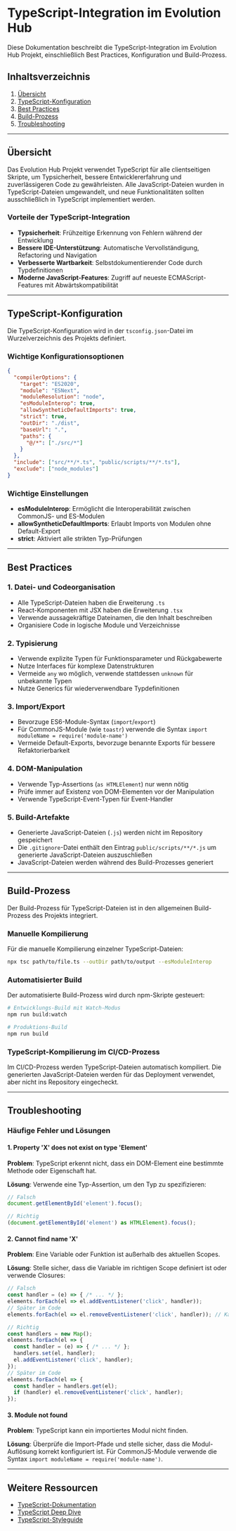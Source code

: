 # TypeScript-Integration im Evolution Hub

Diese Dokumentation beschreibt die TypeScript-Integration im Evolution Hub Projekt, einschließlich Best Practices, Konfiguration und Build-Prozess.

## Inhaltsverzeichnis

1. [Übersicht](#übersicht)
2. [TypeScript-Konfiguration](#typescript-konfiguration)
3. [Best Practices](#best-practices)
4. [Build-Prozess](#build-prozess)
5. [Troubleshooting](#troubleshooting)

---

## Übersicht

Das Evolution Hub Projekt verwendet TypeScript für alle clientseitigen Skripte, um Typsicherheit, bessere Entwicklererfahrung und zuverlässigeren Code zu gewährleisten. Alle JavaScript-Dateien wurden in TypeScript-Dateien umgewandelt, und neue Funktionalitäten sollten ausschließlich in TypeScript implementiert werden.

### Vorteile der TypeScript-Integration

- **Typsicherheit**: Frühzeitige Erkennung von Fehlern während der Entwicklung
- **Bessere IDE-Unterstützung**: Automatische Vervollständigung, Refactoring und Navigation
- **Verbesserte Wartbarkeit**: Selbstdokumentierender Code durch Typdefinitionen
- **Moderne JavaScript-Features**: Zugriff auf neueste ECMAScript-Features mit Abwärtskompatibilität

---

## TypeScript-Konfiguration

Die TypeScript-Konfiguration wird in der `tsconfig.json`-Datei im Wurzelverzeichnis des Projekts definiert.

### Wichtige Konfigurationsoptionen

```json
{
  "compilerOptions": {
    "target": "ES2020",
    "module": "ESNext",
    "moduleResolution": "node",
    "esModuleInterop": true,
    "allowSyntheticDefaultImports": true,
    "strict": true,
    "outDir": "./dist",
    "baseUrl": ".",
    "paths": {
      "@/*": ["./src/*"]
    }
  },
  "include": ["src/**/*.ts", "public/scripts/**/*.ts"],
  "exclude": ["node_modules"]
}
```

### Wichtige Einstellungen

- **esModuleInterop**: Ermöglicht die Interoperabilität zwischen CommonJS- und ES-Modulen
- **allowSyntheticDefaultImports**: Erlaubt Imports von Modulen ohne Default-Export
- **strict**: Aktiviert alle strikten Typ-Prüfungen

---

## Best Practices

### 1. Datei- und Codeorganisation

- Alle TypeScript-Dateien haben die Erweiterung `.ts`
- React-Komponenten mit JSX haben die Erweiterung `.tsx`
- Verwende aussagekräftige Dateinamen, die den Inhalt beschreiben
- Organisiere Code in logische Module und Verzeichnisse

### 2. Typisierung

- Verwende explizite Typen für Funktionsparameter und Rückgabewerte
- Nutze Interfaces für komplexe Datenstrukturen
- Vermeide `any` wo möglich, verwende stattdessen `unknown` für unbekannte Typen
- Nutze Generics für wiederverwendbare Typdefinitionen

### 3. Import/Export

- Bevorzuge ES6-Module-Syntax (`import`/`export`)
- Für CommonJS-Module (wie `toastr`) verwende die Syntax `import moduleName = require('module-name')`
- Vermeide Default-Exports, bevorzuge benannte Exports für bessere Refaktorierbarkeit

### 4. DOM-Manipulation

- Verwende Typ-Assertions (`as HTMLElement`) nur wenn nötig
- Prüfe immer auf Existenz von DOM-Elementen vor der Manipulation
- Verwende TypeScript-Event-Typen für Event-Handler

### 5. Build-Artefakte

- Generierte JavaScript-Dateien (`.js`) werden nicht im Repository gespeichert
- Die `.gitignore`-Datei enthält den Eintrag `public/scripts/**/*.js` um generierte JavaScript-Dateien auszuschließen
- JavaScript-Dateien werden während des Build-Prozesses generiert

---

## Build-Prozess

Der Build-Prozess für TypeScript-Dateien ist in den allgemeinen Build-Prozess des Projekts integriert.

### Manuelle Kompilierung

Für die manuelle Kompilierung einzelner TypeScript-Dateien:

```bash
npx tsc path/to/file.ts --outDir path/to/output --esModuleInterop
```

### Automatisierter Build

Der automatisierte Build-Prozess wird durch npm-Skripte gesteuert:

```bash
# Entwicklungs-Build mit Watch-Modus
npm run build:watch

# Produktions-Build
npm run build
```

### TypeScript-Kompilierung im CI/CD-Prozess

Im CI/CD-Prozess werden TypeScript-Dateien automatisch kompiliert. Die generierten JavaScript-Dateien werden für das Deployment verwendet, aber nicht ins Repository eingecheckt.

---

## Troubleshooting

### Häufige Fehler und Lösungen

#### 1. Property 'X' does not exist on type 'Element'

**Problem**: TypeScript erkennt nicht, dass ein DOM-Element eine bestimmte Methode oder Eigenschaft hat.

**Lösung**: Verwende eine Typ-Assertion, um den Typ zu spezifizieren:

```typescript
// Falsch
document.getElementById('element').focus();

// Richtig
(document.getElementById('element') as HTMLElement).focus();
```

#### 2. Cannot find name 'X'

**Problem**: Eine Variable oder Funktion ist außerhalb des aktuellen Scopes.

**Lösung**: Stelle sicher, dass die Variable im richtigen Scope definiert ist oder verwende Closures:

```typescript
// Falsch
const handler = (e) => { /* ... */ };
elements.forEach(el => el.addEventListener('click', handler));
// Später im Code
elements.forEach(el => el.removeEventListener('click', handler)); // Kann fehlschlagen

// Richtig
const handlers = new Map();
elements.forEach(el => {
  const handler = (e) => { /* ... */ };
  handlers.set(el, handler);
  el.addEventListener('click', handler);
});
// Später im Code
elements.forEach(el => {
  const handler = handlers.get(el);
  if (handler) el.removeEventListener('click', handler);
});
```

#### 3. Module not found

**Problem**: TypeScript kann ein importiertes Modul nicht finden.

**Lösung**: Überprüfe die Import-Pfade und stelle sicher, dass die Modul-Auflösung korrekt konfiguriert ist. Für CommonJS-Module verwende die Syntax `import moduleName = require('module-name')`.

---

## Weitere Ressourcen

- [TypeScript-Dokumentation](https://www.typescriptlang.org/docs/)
- [TypeScript Deep Dive](https://basarat.gitbook.io/typescript/)
- [TypeScript-Styleguide](https://google.github.io/styleguide/tsguide.html)

